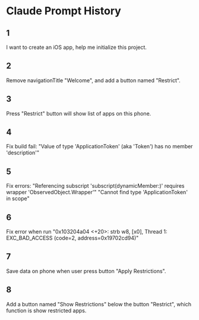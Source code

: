 # Claude Prompt History
## 1
I want to create an iOS app, help me initialize this project.

## 2
Remove navigationTitle "Welcome", and add a button named "Restrict".

## 3
Press "Restrict" button will show list of apps on this phone.

## 4
Fix build fail: "Value of type 'ApplicationToken' (aka 'Token<Application>') has no member 'description'"

## 5
Fix errors:
"Referencing subscript 'subscript(dynamicMember:)' requires wrapper 'ObservedObject<AppStore>.Wrapper'"
"Cannot find type 'ApplicationToken' in scope"

## 6
Fix error when run
"0x103204a04 <+20>: strb   w8, [x0], Thread 1: EXC_BAD_ACCESS (code=2, address=0x19702cd94)"

## 7
Save data on phone when user press button "Apply Restrictions".

## 8
Add a button named "Show Restrictions" below the button "Restrict", which function is show restricted apps.
